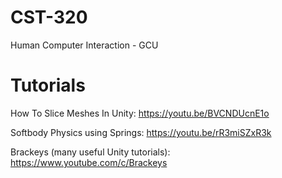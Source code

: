 # CST-320
Human Computer Interaction - GCU

# Tutorials
How To Slice Meshes In Unity: https://youtu.be/BVCNDUcnE1o

Softbody Physics using Springs: https://youtu.be/rR3miSZxR3k

Brackeys (many useful Unity tutorials): https://www.youtube.com/c/Brackeys
